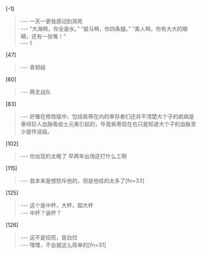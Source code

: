 
[-1] 
>--- 一天一更我感动到哭死<br>
>--- “大海啊，你全是水。”
“骏马啊，你四条腿。”
“美人啊，你有大大的眼睛，还有一张嘴！”<br>
>--- 1<br>

[47] 
>--- 青铜级<br>

[60] 
>--- 两支战队<br>

[83] 
>--- 好像在修改版中，包括紫蒂在内的幸存者们还并不清楚大个子的疯病是泰坦巨人血脉吸收土元素引起的，毕竟紫蒂现在也只是知道大个子的血脉至少是传说级。<br>

[102] 
>--- 你出现的太晚了  早两年出场还打什么工啊<br>

[115] 
>--- 我本来是想怒斥他的，但是他给的太多了[fn=33]<br>

[125] 
>--- 这个是中杯，大杯，超大杯<br>
>--- 中杯？装杯？<br>

[126] 
>--- 这不是招揽，是白捡<br>
>--- 嘿嘿，不会就这么简单的[fn=31]<br>
